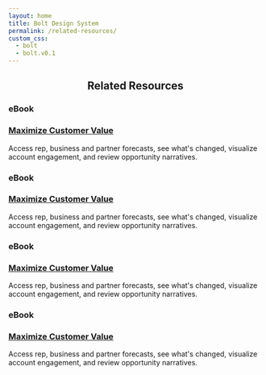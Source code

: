 ```yaml
---
layout: home
title: Bolt Design System
permalink: /related-resources/
custom_css:
  - bolt
  - bolt.v0.1
---
```

<div class="o-grid o-grid--center o-grid--large o-grid--middle">
  <div class="o-grid__item u-width-1/1">
    <h2 class="c-heading c-heading--xlarge u-margin-bottom-large" style="text-align: center;">Related Resources</h2>
  </div>

  <div class="o-grid__item u-width-1/1 u-width-1/2@medium u-margin-bottom-">
    <h3 class="c-heading c-heading--small c-heading--uppercase u-margin-bottom-xxsmall">
      <span class="c-heading__text">
        eBook
      </span>
    </h3>
    <h3 class="c-heading c-heading--large u-margin-bottom-small">
      <span class="c-heading__text">
        <a href="#">Maximize Customer Value</a>
      </span>
    </h3>
    <p>Access rep, business and partner forecasts, see what's changed, visualize account engagement, and review opportunity narratives.</p>
  </div>

  <div class="o-grid__item u-width-1/1 u-width-1/2@medium u-margin-bottom-">
    <h3 class="c-heading c-heading--small c-heading--uppercase u-margin-bottom-xxsmall">
      <span class="c-heading__text">
        eBook
      </span>
    </h3>
    <h3 class="c-heading c-heading--large u-margin-bottom-small">
      <span class="c-heading__text">
        <a href="#">Maximize Customer Value</a>
      </span>
    </h3>
    <p>Access rep, business and partner forecasts, see what's changed, visualize account engagement, and review opportunity narratives.</p>
  </div>

  <div class="o-grid__item u-width-1/1 u-width-1/2@medium u-margin-bottom-">
    <h3 class="c-heading c-heading--small c-heading--uppercase u-margin-bottom-xxsmall">
      <span class="c-heading__text">
        eBook
      </span>
    </h3>
    <h3 class="c-heading c-heading--large u-margin-bottom-small">
      <span class="c-heading__text">
        <a href="#">Maximize Customer Value</a>
      </span>
    </h3>
    <p>Access rep, business and partner forecasts, see what's changed, visualize account engagement, and review opportunity narratives.</p>
  </div>

  <div class="o-grid__item u-width-1/1 u-width-1/2@medium u-margin-bottom-">
    <h3 class="c-heading c-heading--small c-heading--uppercase u-margin-bottom-xxsmall">
      <span class="c-heading__text">
        eBook
      </span>
    </h3>
    <h3 class="c-heading c-heading--large u-margin-bottom-small">
      <span class="c-heading__text">
        <a href="#">Maximize Customer Value</a>
      </span>
    </h3>
    <p>Access rep, business and partner forecasts, see what's changed, visualize account engagement, and review opportunity narratives.</p>
  </div>

</div>
